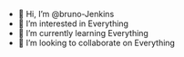 - 👋 Hi, I’m @bruno-Jenkins
- 👀 I’m interested in Everything
- 🌱 I’m currently learning Everything
- 💞️ I’m looking to collaborate on Everything

<!---
bruno-salapic/bruno-salapic is a ✨ special ✨ repository because its `README.md` (this file) appears on your GitHub profile.
You can click the Preview link to take a look at your changes.
--->
